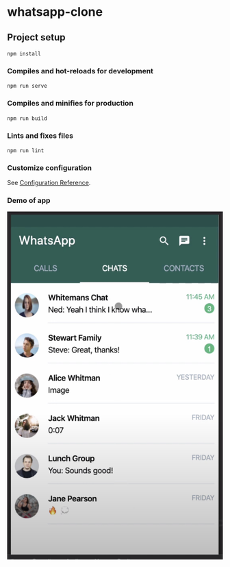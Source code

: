 # whatsapp-clone

## Project setup
```
npm install
```

### Compiles and hot-reloads for development
```
npm run serve
```

### Compiles and minifies for production
```
npm run build
```

### Lints and fixes files
```
npm run lint
```

### Customize configuration
See [Configuration Reference](https://cli.vuejs.org/config/).

### Demo of app
![alt text](https://raw.githubusercontent.com/mmariyam/whatsapp-clone-Vue.js/main/whatsapp/Screenshot%202022-08-03%20at%2010.33.21.png)
